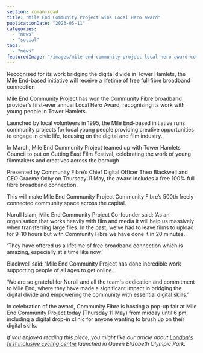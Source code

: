 ```yaml
---
section: roman-road
title: "Mile End Community Project wins Local Hero award"
publicationDate: "2023-05-11"
categories: 
  - "news"
  - "social"
tags: 
  - "news"
featuredImage: "/images/mile-end-community-project-local-hero-award-community-fibre.jpg"
---
```


Recognised for its work bridging the digital divide in Tower Hamlets, the Mile End-based initiative will receive a lifetime of free full fibre broadband connection

Mile End Community Project has won the Community Fibre broadband provider’s first-ever annual Local Hero Award, recognising its work with young people in Tower Hamlets.

Launched by local volunteers in 1995, the Mile End-based initiative runs community projects for local young people providing creative opportunities to engage in civic life, focusing on the digital and film industry. 

In March, Mile End Community Project teamed up with Tower Hamlets Council to put on Cutting East Film Festival, celebrating the work of young filmmakers and creatives across the borough. 

Presented by Community Fibre’s Chief Digital Officer Theo Blackwell and CEO Graeme Oxby on Thursday 11 May, the award includes a free 100% full fibre broadband connection.

This will make Mile End Community Project Community Fibre’s 500th freely connected community space across the capital. 

Nurull Islam, Mile End Community Project Co-founder said: ‘As an organisation that works heavily with film and media it will help us massively when transferring large files. In the past, we’ve had to leave films to upload for 9-10 hours but with Community Fibre we have done it in 20 minutes.

‘They have offered us a lifetime of free broadband connection which is amazing, especially at a time like now.’ 

Blackwell said: ‘Mile End Community Project has done incredible work supporting people of all ages to get online. 

‘We are so grateful for Nurull and all the team's dedication and commitment to Mile End, where they have made a significant impact in bridging the digital divide and empowering the community with essential digital skills.’

In celebration of the award, Community Fibre is hosting a pop-up fair at Mile End Community Project today (Thursday 11 May) from midday until 6 pm, including a digital drop-in clinic for anyone wanting to brush up on their digital skills. 

_If you enjoyed reading this piece, you might like our article about [London's first inclusive cycling centre](https://romanroadlondon.com/inclusive-cycling-centre-olympic-park/) launched in Queen Elizabeth Olympic Park._

